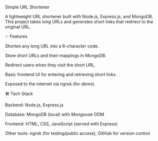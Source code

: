 Simple URL Shortener

A lightweight URL shortener built with Node.js, Express.js, and MongoDB.
This project takes long URLs and generates short links that redirect to the original URL.

✨ Features

Shorten any long URL into a 6-character code.

Store short URLs and their mappings in MongoDB.

Redirect users when they visit the short URL.

Basic frontend UI for entering and retrieving short links.

Exposed to the internet via ngrok (for demo).

🛠️ Tech Stack

Backend: Node.js, Express.js

Database: MongoDB (local) with Mongoose ODM

Frontend: HTML, CSS, JavaScript (served with Express)

Other tools: ngrok (for testing/public access), GitHub for version control
